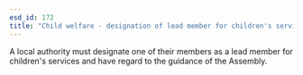 ```yaml
---
esd_id: 172
title: "Child welfare - designation of lead member for children's services in Wales"
---
```


A local authority must designate one of their members as a lead member for children's services and have regard to the guidance of the Assembly. 

